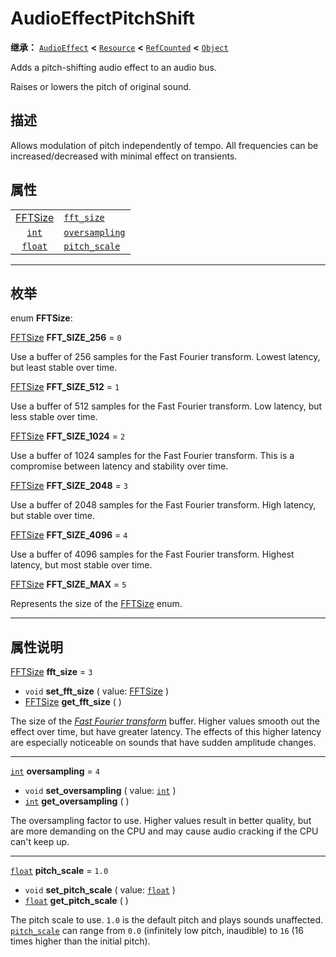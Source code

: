 <!-- ⚠ 请勿编辑本文件 ⚠ -->
<!-- 本文档使用脚本从 WeDot 引擎源码仓库生成。 -->
<!-- 生成脚本：https://github.com/WeDot-Engine/WeDot/tree/master/doc/tools/make_md.py； -->
<!-- 原文件：https://github.com/WeDot-Engine/WeDot/tree/master/doc/classes/AudioEffectPitchShift.xml。 -->

<div id="_class_audioeffectpitchshift"></div>

# AudioEffectPitchShift

**继承：** [`AudioEffect`](class_audioeffect.md) **<** [`Resource`](class_resource.md) **<** [`RefCounted`](class_refcounted.md) **<** [`Object`](class_object.md)

Adds a pitch-shifting audio effect to an audio bus.

Raises or lowers the pitch of original sound.

## 描述

Allows modulation of pitch independently of tempo. All frequencies can be increased/decreased with minimal effect on transients.

## 属性

|||
|:-:|:--|
| [FFTSize](#enum_audioeffectpitchshift_fftsize) | [`fft_size`](class_audioeffectpitchshift.md#class_audioeffectpitchshift_property_fft_size)         | ``3``   |
| [`int`](class_int.md)                          | [`oversampling`](class_audioeffectpitchshift.md#class_audioeffectpitchshift_property_oversampling) | ``4``   |
| [`float`](class_float.md)                      | [`pitch_scale`](class_audioeffectpitchshift.md#class_audioeffectpitchshift_property_pitch_scale)   | ``1.0`` |

<!-- rst-class:: classref-section-separator -->

---

## 枚举

<div id="_class_enum_audioeffectpitchshift_fftsize"></div>

enum **FFTSize**: <div id="enum_audioeffectpitchshift_fftsize"></div>

<div id="_class_audioeffectpitchshift_constant_fft_size_256"></div>

[FFTSize](#enum_audioeffectpitchshift_fftsize) **FFT_SIZE_256** = ``0``

Use a buffer of 256 samples for the Fast Fourier transform. Lowest latency, but least stable over time.

<div id="_class_audioeffectpitchshift_constant_fft_size_512"></div>

[FFTSize](#enum_audioeffectpitchshift_fftsize) **FFT_SIZE_512** = ``1``

Use a buffer of 512 samples for the Fast Fourier transform. Low latency, but less stable over time.

<div id="_class_audioeffectpitchshift_constant_fft_size_1024"></div>

[FFTSize](#enum_audioeffectpitchshift_fftsize) **FFT_SIZE_1024** = ``2``

Use a buffer of 1024 samples for the Fast Fourier transform. This is a compromise between latency and stability over time.

<div id="_class_audioeffectpitchshift_constant_fft_size_2048"></div>

[FFTSize](#enum_audioeffectpitchshift_fftsize) **FFT_SIZE_2048** = ``3``

Use a buffer of 2048 samples for the Fast Fourier transform. High latency, but stable over time.

<div id="_class_audioeffectpitchshift_constant_fft_size_4096"></div>

[FFTSize](#enum_audioeffectpitchshift_fftsize) **FFT_SIZE_4096** = ``4``

Use a buffer of 4096 samples for the Fast Fourier transform. Highest latency, but most stable over time.

<div id="_class_audioeffectpitchshift_constant_fft_size_max"></div>

[FFTSize](#enum_audioeffectpitchshift_fftsize) **FFT_SIZE_MAX** = ``5``

Represents the size of the [FFTSize](#enum_audioeffectpitchshift_fftsize) enum.

<!-- rst-class:: classref-section-separator -->

---

## 属性说明

<div id="_class_audioeffectpitchshift_property_fft_size"></div>

[FFTSize](#enum_audioeffectpitchshift_fftsize) **fft_size** = ``3`` <div id="class_audioeffectpitchshift_property_fft_size"></div>

- `void` **set_fft_size** ( value: [FFTSize](#enum_audioeffectpitchshift_fftsize) )
- [FFTSize](#enum_audioeffectpitchshift_fftsize) **get_fft_size** ( )

The size of the [*Fast Fourier transform*](https://en.wikipedia.org/wiki/Fast_Fourier_transform) buffer. Higher values smooth out the effect over time, but have greater latency. The effects of this higher latency are especially noticeable on sounds that have sudden amplitude changes.

<!-- rst-class:: classref-item-separator -->

---

<div id="_class_audioeffectpitchshift_property_oversampling"></div>

[`int`](class_int.md) **oversampling** = ``4`` <div id="class_audioeffectpitchshift_property_oversampling"></div>

- `void` **set_oversampling** ( value: [`int`](class_int.md) )
- [`int`](class_int.md) **get_oversampling** ( )

The oversampling factor to use. Higher values result in better quality, but are more demanding on the CPU and may cause audio cracking if the CPU can't keep up.

<!-- rst-class:: classref-item-separator -->

---

<div id="_class_audioeffectpitchshift_property_pitch_scale"></div>

[`float`](class_float.md) **pitch_scale** = ``1.0`` <div id="class_audioeffectpitchshift_property_pitch_scale"></div>

- `void` **set_pitch_scale** ( value: [`float`](class_float.md) )
- [`float`](class_float.md) **get_pitch_scale** ( )

The pitch scale to use. `1.0` is the default pitch and plays sounds unaffected. [`pitch_scale`](class_audioeffectpitchshift.md#class_audioeffectpitchshift_property_pitch_scale) can range from `0.0` (infinitely low pitch, inaudible) to `16` (16 times higher than the initial pitch).

[^virtual]: 本方法通常需要用户覆盖才能生效。
[^const]: 本方法无副作用，不会修改该实例的任何成员变量。
[^vararg]: 本方法除了能接受在此处描述的参数外，还能够继续接受任意数量的参数。
[^constructor]: 本方法用于构造某个类型。
[^static]: 调用本方法无需实例，可直接使用类名进行调用。
[^operator]: 本方法描述的是使用本类型作为左操作数的有效运算符。
[^bitfield]: 这个值是由下列位标志构成位掩码的整数。
[^void]: 无返回值。
